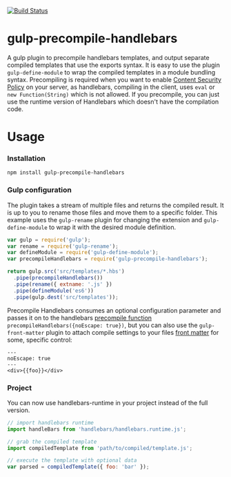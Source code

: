 [![Build Status](https://travis-ci.org/justusromijn/gulp-precompile-handlebars.svg?branch=master)](https://travis-ci.org/justusromijn/gulp-precompile-handlebars)

# gulp-precompile-handlebars

A gulp plugin to precompile handlebars templates, and output separate compiled templates that use the exports syntax. It is easy to use the plugin `gulp-define-module` to wrap the compiled templates in a module bundling syntax. Precompiling is required when you want to enable [Content Security Policy][csp] on your server, as handlebars, compiling in the client, uses `eval` or `new Function(String)` which is not allowed. If you precompile, you can just use the runtime version of Handlebars which doesn't have the compilation code.

# Usage

### Installation
```
npm install gulp-precompile-handlebars
```

### Gulp configuration

The plugin takes a stream of multiple files and returns the compiled result. It is up to you to rename those files and move them to a specific folder. This example uses the `gulp-rename` plugin for changing the extension and `gulp-define-module` to wrap it with the desired module definition.
``` javascript
var gulp = require('gulp');
var rename = require('gulp-rename');
var defineModule = require('gulp-define-module');
var precompileHandlebars = require('gulp-precompile-handlebars');

return gulp.src('src/templates/*.hbs')
  .pipe(precompileHandlebars())
  .pipe(rename({ extname: '.js' })
  .pipe(defineModule('es6'))
  .pipe(gulp.dest('src/templates'));
```

Precompile Handlebars consumes an optional configuration parameter and passes it on to the handlebars [precompile function][precompile-api] `precompileHandlebars({noEscape: true})`, but you can also use the `gulp-front-matter` plugin to attach compile settings to your files [front matter][frontmatter] for some, specific control:
```
---
noEscape: true
---
<div>{{foo}}</div>
```

### Project

You can now use handlebars-runtime in your project instead of the full version.

``` javascript
// import handlebars runtime
import handleBars from 'handlebars/handlebars.runtime.js';

// grab the compiled template
import compiledTemplate from 'path/to/compiled/template.js';

// execute the template with optional data
var parsed = compiledTemplate({ foo: 'bar' });
```


[csp]: https://w3c.github.io/webappsec-csp/  "W3C Content Security Policy"
[frontmatter]: https://jekyllrb.com/docs/frontmatter/ "Front Matter explanation"
[precompile-api]: http://handlebarsjs.com/reference.html